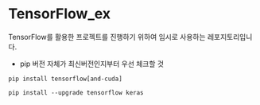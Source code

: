 # TensorFlow_ex

TensorFlow를 활용한 프로젝트를 진행하기 위하여 임시로 사용하는 레포지토리입니다.


- pip 버전 자체가 최신버전인지부터 우선 체크할 것

```
pip install tensorflow[and-cuda]
```

```
pip install --upgrade tensorflow keras
```